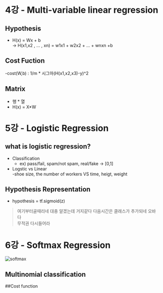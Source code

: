 # 4강 - Multi-variable linear regression
## Hypothesis
- H(x) = Wx + b  
  -> H(x1,x2 , ... , xn) = w1x1 + w2x2 + ... + wnxn +b
## Cost Fuction
-cost(W,b) : 1/m * 시그마(H(x1,x2,x3)-y)^2
## Matrix
- 행 * 열  
- H(x) = X*W

# 5강 - Logistic Regression
## what is logistic regression?
- Classification  
  - ex) pass/fail, spam/not spam, real/fake -> [0,1]
- Logstic vs Linear  
  -shoe size, the number of workers VS time, heigt, weight
## Hypothesis Representation
- hypothesis = tf.sigmoid(z)
> 여기부터골때리네
> 대충 알겠는데 거지같다 다음시간은 클래스가 추가되네 오바다  
> 무적권 다시들어라

# 6강 - Softmax Regression
![](https://user-images.githubusercontent.com/47270758/62478373-ec380980-b7e5-11e9-9cd5-153d667101ed.PNG "softmax")
## Multinomial classification
##Cost function
